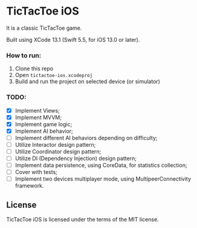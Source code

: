 # TicTacToe iOS

It is a classic TicTacToe game.

Built using XCode 13.1 (Swift 5.5, for iOS 13.0 or later).

### How to run:

1. Clone this repo
1. Open `tictactoe-ios.xcodeproj`
1. Build and run the project on selected device (or simulator)

### TODO:
- [x] Implement Views;
- [x] Implement MVVM;
- [x] Implement game logic;
- [x] Implement AI behavior;
- [ ] Implement different AI behaviors depending on difficulty;
- [ ] Utilize Interactor design pattern;
- [ ] Utilize Coordinator design pattern;
- [ ] Utilize DI (Dependency Injection) design pattern;
- [ ] Implement data persistence, using CoreData, for statistics collection;
- [ ] Cover with tests;
- [ ] Implement two devices multiplayer mode, using MultipeerConnectivity framework.

## License

TicTacToe iOS is licensed under the terms of the MIT license.
